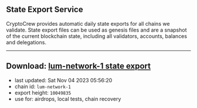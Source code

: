 ## State Export Service
CryptoCrew provides automatic daily state exports for all chains we validate. State export files can be used as genesis files and are a snapshot of the current blockchain state, including all validators, accounts, balances and delegations.

---
**Download: [lum-network-1 state export](https://dl.ccvalidators.com/SERVICE/lumnetwork/lum-network-1_export_10049835.json)**
---

- last updated: Sat Nov 04 2023 05:56:20
- chain id: `lum-network-1`
- export height: `10049835`
- use for: airdrops, local tests, chain recovery
